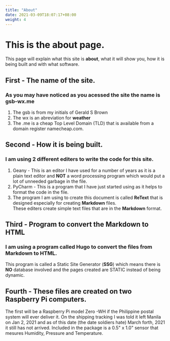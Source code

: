 ```yaml
---
title: "About"
date: 2021-03-09T18:07:17+08:00
weight: 4
---
```


# This is the **about** page.

This page will explain what this site is **about**, what it will show you, how it is being built and with what software.

## First - The name of the site.
### As you may have noticed as you acessed the site the name is **gsb-wx.me** 
1. The gsb is from my initials of Gerald S Brown
2. The wx is an abreviation for **weather**
3. The .me is a cheap Top Level Domain (TLD) that is available from a domain register namecheap.com.

## Second - How it is being built.
### I am using 2 different editers to write the code for this site.
1. Geany - This is an editor I have used for a number of years as it is a plain text editor and **NOT** a word processing program which would put a lot of unneeded garbage in the file.
2.  PyCharm - This is a program that I have just started using as it helps to format the code in the file.
3. The program I am using to create this document is called **ReText** that is designed especially for creating **Markdown** files.  
These editers create simple text files that are in the **Markdown** format.

## Third - Program to convert the Markdown to HTML
### I am using a program called Hugo to convert the files from Markdown to HTML.
This program is called a Static Site Generator (**SSG**) which means there is **NO** database involved and the pages created are STATIC instead of being dynamic.

## Fourth - These files are created on two Raspberry Pi computers.  
 The first will be a Raspberry Pi model Zero -WH if the Philippine postal system will ever deliver it. On the shipping tracking I was told it left Manila on Jan 2, 2021 and as of this date (the date soldiers hate) March forth, 2021 it still has not arrived. Included in the package is a 0.5" x 1.0" sensor that mesures Humidity, Pressure and Temperature.
